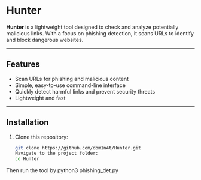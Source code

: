 # Hunter

**Hunter** is a lightweight tool designed to check and analyze potentially malicious links. With a focus on phishing detection, it scans URLs to identify and block dangerous websites.

---

## Features

- Scan URLs for phishing and malicious content
- Simple, easy-to-use command-line interface
- Quickly detect harmful links and prevent security threats
- Lightweight and fast

---

## Installation

1. Clone this repository:

   ```bash
   git clone https://github.com/dom1n4t/Hunter.git
   Navigate to the project folder:
   cd Hunter
Then run the tool by 
python3 phishing_det.py 
